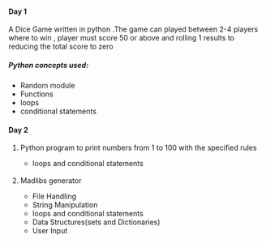 <h4>Day 1</h4>
A Dice Game written in python .The game can played between 2-4 players where to win , player must score 50 or above and rolling 1 results to reducing the total score to zero
<h5>Python concepts used:</h5>
<ul>
  <li>Random module</li>
  <li>Functions</li>
  <li>loops</li>
  <li>conditional statements</li>
</ul>
<h4>Day 2</h4>
<ol>
  <li>Python program to print numbers from 1 to 100 with the specified rules </li>
  <ul>
    <li>loops and conditional statements</li>
  </ul>
  <br>
  <li> Madlibs generator</li>
  <ul>
    <li>File Handling</li>
    <li>String Manipulation</li>
    <li>loops and conditional statements</li>
    <li>Data Structures(sets and Dictionaries)</li>
    <li>User Input</li>
  </ul>
</ol>
